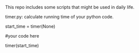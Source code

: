 This repo includes some scripts that might be used in daily life.


timer.py:
calculate running time of your python code.
<p>start_time = timer(None)</p>
<p>#your code here</p>
<p>timer(start_time)</p>


